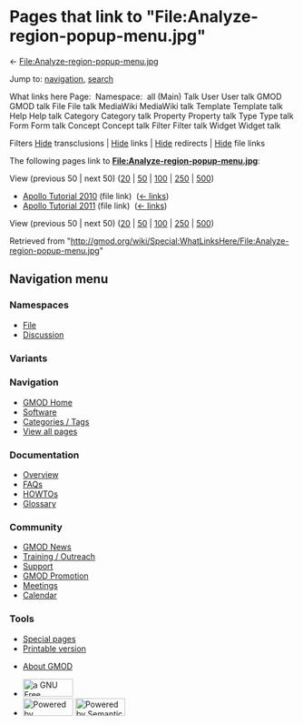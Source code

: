 <div id="mw-page-base" class="noprint">

</div>

<div id="mw-head-base" class="noprint">

</div>

<div id="content" class="mw-body" role="main">

<span id="top"></span>

<div id="mw-js-message" style="display:none;">

</div>



# <span dir="auto">Pages that link to "File:Analyze-region-popup-menu.jpg"</span>

<div id="bodyContent">

<div id="contentSub">

←
[File:Analyze-region-popup-menu.jpg](/wiki/File:Analyze-region-popup-menu.jpg "File:Analyze-region-popup-menu.jpg")

</div>

<div id="jump-to-nav" class="mw-jump">

Jump to: [navigation](#mw-navigation), [search](#p-search)

</div>

<div id="mw-content-text">

What links here Page:  Namespace:  all (Main) Talk User User talk GMOD
GMOD talk File File talk MediaWiki MediaWiki talk Template Template talk
Help Help talk Category Category talk Property Property talk Type Type
talk Form Form talk Concept Concept talk Filter Filter talk Widget
Widget talk

Filters
[Hide](/mediawiki/index.php?title=Special:WhatLinksHere/File:Analyze-region-popup-menu.jpg&hidetrans=1 "Special:WhatLinksHere/File:Analyze-region-popup-menu.jpg")
transclusions \|
[Hide](/mediawiki/index.php?title=Special:WhatLinksHere/File:Analyze-region-popup-menu.jpg&hidelinks=1 "Special:WhatLinksHere/File:Analyze-region-popup-menu.jpg")
links \|
[Hide](/mediawiki/index.php?title=Special:WhatLinksHere/File:Analyze-region-popup-menu.jpg&hideredirs=1 "Special:WhatLinksHere/File:Analyze-region-popup-menu.jpg")
redirects \|
[Hide](/mediawiki/index.php?title=Special:WhatLinksHere/File:Analyze-region-popup-menu.jpg&hideimages=1 "Special:WhatLinksHere/File:Analyze-region-popup-menu.jpg")
file links

The following pages link to
**[File:Analyze-region-popup-menu.jpg](/wiki/File:Analyze-region-popup-menu.jpg "File:Analyze-region-popup-menu.jpg")**:

View (previous 50 \| next 50)
([20](/mediawiki/index.php?title=Special:WhatLinksHere/File:Analyze-region-popup-menu.jpg&limit=20 "Special:WhatLinksHere/File:Analyze-region-popup-menu.jpg")
\|
[50](/mediawiki/index.php?title=Special:WhatLinksHere/File:Analyze-region-popup-menu.jpg&limit=50 "Special:WhatLinksHere/File:Analyze-region-popup-menu.jpg")
\|
[100](/mediawiki/index.php?title=Special:WhatLinksHere/File:Analyze-region-popup-menu.jpg&limit=100 "Special:WhatLinksHere/File:Analyze-region-popup-menu.jpg")
\|
[250](/mediawiki/index.php?title=Special:WhatLinksHere/File:Analyze-region-popup-menu.jpg&limit=250 "Special:WhatLinksHere/File:Analyze-region-popup-menu.jpg")
\|
[500](/mediawiki/index.php?title=Special:WhatLinksHere/File:Analyze-region-popup-menu.jpg&limit=500 "Special:WhatLinksHere/File:Analyze-region-popup-menu.jpg"))

- [Apollo Tutorial
  2010](/wiki/Apollo_Tutorial_2010 "Apollo Tutorial 2010") (file link) ‎
  <span class="mw-whatlinkshere-tools">([←
  links](/mediawiki/index.php?title=Special:WhatLinksHere&target=Apollo+Tutorial+2010 "Special:WhatLinksHere"))</span>
- [Apollo Tutorial
  2011](/wiki/Apollo_Tutorial_2011 "Apollo Tutorial 2011") (file link) ‎
  <span class="mw-whatlinkshere-tools">([←
  links](/mediawiki/index.php?title=Special:WhatLinksHere&target=Apollo+Tutorial+2011 "Special:WhatLinksHere"))</span>

View (previous 50 \| next 50)
([20](/mediawiki/index.php?title=Special:WhatLinksHere/File:Analyze-region-popup-menu.jpg&limit=20 "Special:WhatLinksHere/File:Analyze-region-popup-menu.jpg")
\|
[50](/mediawiki/index.php?title=Special:WhatLinksHere/File:Analyze-region-popup-menu.jpg&limit=50 "Special:WhatLinksHere/File:Analyze-region-popup-menu.jpg")
\|
[100](/mediawiki/index.php?title=Special:WhatLinksHere/File:Analyze-region-popup-menu.jpg&limit=100 "Special:WhatLinksHere/File:Analyze-region-popup-menu.jpg")
\|
[250](/mediawiki/index.php?title=Special:WhatLinksHere/File:Analyze-region-popup-menu.jpg&limit=250 "Special:WhatLinksHere/File:Analyze-region-popup-menu.jpg")
\|
[500](/mediawiki/index.php?title=Special:WhatLinksHere/File:Analyze-region-popup-menu.jpg&limit=500 "Special:WhatLinksHere/File:Analyze-region-popup-menu.jpg"))

</div>

<div class="printfooter">

Retrieved from
"<http://gmod.org/wiki/Special:WhatLinksHere/File:Analyze-region-popup-menu.jpg>"

</div>

<div id="catlinks" class="catlinks catlinks-allhidden">

</div>

<div class="visualClear">

</div>

</div>

</div>

<div id="mw-navigation">

## Navigation menu

<div id="mw-head">



<div id="left-navigation">

<div id="p-namespaces" class="vectorTabs" role="navigation"
aria-labelledby="p-namespaces-label">

### Namespaces

- <span id="ca-nstab-image"><a href="/wiki/File:Analyze-region-popup-menu.jpg" accesskey="c"
  title="View the file page [c]">File</a></span>
- <span id="ca-talk"><a
  href="/mediawiki/index.php?title=File_talk:Analyze-region-popup-menu.jpg&amp;action=edit&amp;redlink=1"
  accesskey="t"
  title="Discussion about the content page [t]">Discussion</a></span>

</div>

<div id="p-variants" class="vectorMenu emptyPortlet" role="navigation"
aria-labelledby="p-variants-label">

### 

### Variants[](#)

<div class="menu">

</div>

</div>

</div>

<div id="right-navigation">





</div>



</div>

</div>

</div>

<div id="mw-panel">

<div id="p-logo" role="banner">

<a href="/wiki/Main_Page"
style="background-image: url(http://gmod.org/images/GMOD-cogs.png);"
title="Visit the main page"></a>

</div>

<div id="p-Navigation" class="portal" role="navigation"
aria-labelledby="p-Navigation-label">

### Navigation

<div class="body">

- <span id="n-GMOD-Home">[GMOD Home](/wiki/Main_Page)</span>
- <span id="n-Software">[Software](/wiki/GMOD_Components)</span>
- <span id="n-Categories-.2F-Tags">[Categories /
  Tags](/wiki/Categories)</span>
- <span id="n-View-all-pages">[View all
  pages](/wiki/Special:AllPages)</span>

</div>

</div>

<div id="p-Documentation" class="portal" role="navigation"
aria-labelledby="p-Documentation-label">

### Documentation

<div class="body">

- <span id="n-Overview">[Overview](/wiki/Overview)</span>
- <span id="n-FAQs">[FAQs](/wiki/Category:FAQ)</span>
- <span id="n-HOWTOs">[HOWTOs](/wiki/Category:HOWTO)</span>
- <span id="n-Glossary">[Glossary](/wiki/Glossary)</span>

</div>

</div>

<div id="p-Community" class="portal" role="navigation"
aria-labelledby="p-Community-label">

### Community

<div class="body">

- <span id="n-GMOD-News">[GMOD News](/wiki/GMOD_News)</span>
- <span id="n-Training-.2F-Outreach">[Training /
  Outreach](/wiki/Training_and_Outreach)</span>
- <span id="n-Support">[Support](/wiki/Support)</span>
- <span id="n-GMOD-Promotion">[GMOD
  Promotion](/wiki/GMOD_Promotion)</span>
- <span id="n-Meetings">[Meetings](/wiki/Meetings)</span>
- <span id="n-Calendar">[Calendar](/wiki/Calendar)</span>

</div>

</div>

<div id="p-tb" class="portal" role="navigation"
aria-labelledby="p-tb-label">

### Tools

<div class="body">

- <span id="t-specialpages"><a href="/wiki/Special:SpecialPages" accesskey="q"
  title="A list of all special pages [q]">Special pages</a></span>
- <span id="t-print"><a
  href="/mediawiki/index.php?title=Special:WhatLinksHere/File:Analyze-region-popup-menu.jpg&amp;printable=yes"
  rel="alternate" accesskey="p"
  title="Printable version of this page [p]">Printable version</a></span>

</div>

</div>

</div>

</div>

<div id="footer" role="contentinfo">

- <span id="footer-places-about">[About
  GMOD](/wiki/GMOD:About "GMOD:About")</span>

<!-- -->

- <span id="footer-copyrightico">[<img src="http://www.gnu.org/graphics/gfdl-logo-small.png" width="88"
  height="31" alt="a GNU Free Documentation License" />](http://www.gnu.org/licenses/fdl-1.3.html)</span>
- <span id="footer-poweredbyico">[<img src="/mediawiki/skins/common/images/poweredby_mediawiki_88x31.png"
  width="88" height="31" alt="Powered by MediaWiki" />](//www.mediawiki.org/)
  [<img
  src="/mediawiki/extensions/SemanticMediaWiki/includes/../resources/images/smw_button.png"
  width="88" height="31" alt="Powered by Semantic MediaWiki" />](https://www.semantic-mediawiki.org/wiki/Semantic_MediaWiki)</span>

<div style="clear:both">

</div>

</div>
